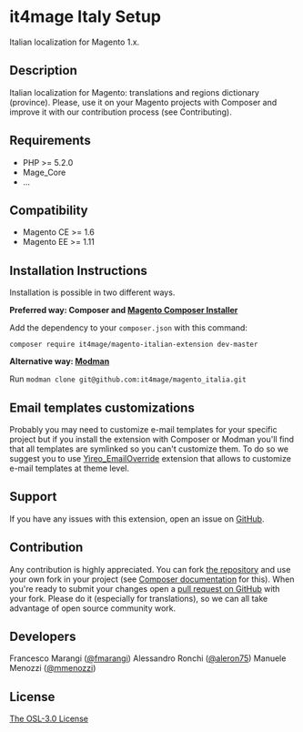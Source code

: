 it4mage Italy Setup
=====================
Italian localization for Magento 1.x.


Description
-----------
Italian localization for Magento: translations and regions dictionary (province).
Please, use it on your Magento projects with Composer and improve it with our contribution process (see Contributing).

Requirements
------------
- PHP >= 5.2.0
- Mage_Core
- ...

Compatibility
-------------
- Magento CE >= 1.6
- Magento EE >= 1.11

Installation Instructions
-------------------------
Installation is possible in two different ways.

**Preferred way: Composer and [Magento Composer Installer](https://github.com/magento-hackathon/magento-composer-installer)**

Add the dependency to your `composer.json` with this command:

    composer require it4mage/magento-italian-extension dev-master

**Alternative way: [Modman](https://github.com/colinmollenhour/modman)**

Run `modman clone git@github.com:it4mage/magento_italia.git`

Email templates customizations
------------------------------

Probably you may need to customize e-mail templates for your specific project but if you install the extension with
Composer or Modman you'll find that all templates are symlinked so you can't customize them. To do so we suggest you to
use [Yireo_EmailOverride](https://github.com/yireo/Yireo_EmailOverride) extension that allows to customize e-mail
templates at theme level.

Support
-------
If you have any issues with this extension, open an issue on [GitHub](https://github.com/it4mage/magento_italia/issues).

Contribution
------------
Any contribution is highly appreciated.
You can fork [the repository](https://github.com/it4mage/magento_italia) and use your own fork in your project (see [Composer documentation](https://getcomposer.org/doc/05-repositories.md#loading-a-package-from-a-vcs-repository) for this).
When you're ready to submit your changes open a [pull request on GitHub](https://help.github.com/articles/using-pull-requests) with your fork.
Please do it (especially for translations), so we can all take advantage of open source community work.

Developers
----------
Francesco Marangi ([@fmarangi](https://twitter.com/fmarangi))
Alessandro Ronchi ([@aleron75](https://twitter.com/aleron75))
Manuele Menozzi ([@mmenozzi](https://twitter.com/mmenozzi))

License
-------
[The OSL-3.0 License](http://opensource.org/licenses/OSL-3.0)

